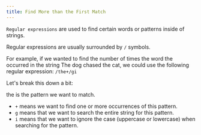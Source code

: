```yaml
---
title: Find More than the First Match
---
```

`Regular expressions` are used to find certain words or patterns inside of strings.

Regular expressions are usually surrounded by `/` symbols.

For example, if we wanted to find the number of times the word the occurred in the string The dog chased the cat, we could use the following regular expression: `/the+/gi`

Let's break this down a bit:

the is the pattern we want to match.

*   `+` means we want to find one or more occurrences of this pattern.
*   `g` means that we want to search the entire string for this pattern.
*   `i` means that we want to ignore the case (uppercase or lowercase) when searching for the pattern.